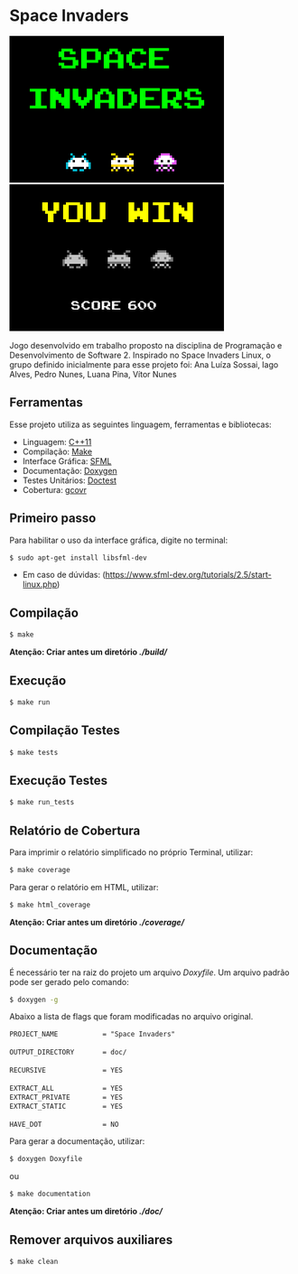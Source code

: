 # Space Invaders

![alt text](imgfiles/teste1.png) ![alt text](imgfiles/teste2.png)

Jogo desenvolvido em trabalho proposto na disciplina de Programação e Desenvolvimento de Software 2. Inspirado no Space Invaders Linux, o grupo definido inicialmente para esse projeto foi: Ana Luíza Sossai, Iago Alves, Pedro Nunes, Luana Pina, Vítor Nunes

## **Ferramentas**

Esse projeto utiliza as seguintes linguagem, ferramentas e bibliotecas:

* Linguagem: [C++11](https://cplusplus.com/doc/)
* Compilação: [Make](https://www.gnu.org/software/make/)
* Interface Gráfica: [SFML](https://www.sfml-dev.org/index.php)
* Documentação: [Doxygen](https://doxygen.nl/)
* Testes Unitários: [Doctest](https://github.com/doctest/doctest)
* Cobertura: [gcovr](https://gcovr.com/)

## **Primeiro passo**

Para habilitar o uso da interface gráfica, digite no terminal:
```bash
$ sudo apt-get install libsfml-dev
```
* Em caso de dúvidas: (https://www.sfml-dev.org/tutorials/2.5/start-linux.php)

## **Compilação**

```bash
$ make
```

**Atenção: Criar antes um diretório _./build/_**

## **Execução**

```bash
$ make run
```

## **Compilação Testes**

```bash
$ make tests
```

## **Execução Testes**

```bash
$ make run_tests
```

## **Relatório de Cobertura**

Para imprimir o relatório simplificado no próprio Terminal, utilizar:
```bash
$ make coverage
```

Para gerar o relatório em HTML, utilizar:
```bash
$ make html_coverage
```

**Atenção: Criar antes um diretório _./coverage/_**

## **Documentação**

É necessário ter na raiz do projeto um arquivo _Doxyfile_. Um arquivo padrão pode ser gerado pelo comando:
```bash
$ doxygen -g
```

Abaixo a lista de flags que foram modificadas no arquivo original.

```
PROJECT_NAME           = "Space Invaders"

OUTPUT_DIRECTORY       = doc/

RECURSIVE              = YES

EXTRACT_ALL            = YES
EXTRACT_PRIVATE        = YES
EXTRACT_STATIC         = YES

HAVE_DOT               = NO
```

Para gerar a documentação, utilizar:

```bash
$ doxygen Doxyfile
```
ou
```bash
$ make documentation
```

**Atenção: Criar antes um diretório _./doc/_**

## **Remover arquivos auxiliares**
```bash
$ make clean
```
